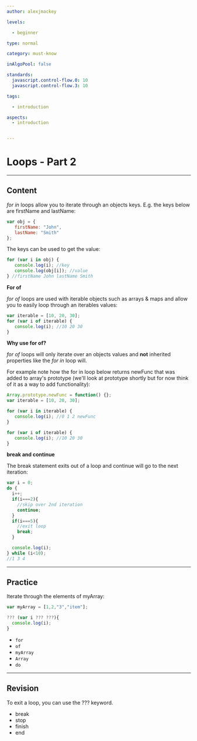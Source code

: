 ```yaml
---
author: alexjmackey

levels:

  - beginner

type: normal

category: must-know

inAlgoPool: false

standards:
  javascript.control-flow.0: 10
  javascript.control-flow.3: 10

tags:

  - introduction

aspects:
  - introduction


---
```


# Loops - Part 2

---
## Content

*for in* loops allow you to iterate through an objects keys. E.g. the keys below are firstName and lastName:

```javascript
var obj = {
   firstName: "John",
   lastName: "Smith"
};
```

The keys can be used to get the value:
```javascript
for (var i in obj) {
   console.log(i); //key  
   console.log(obj[i]); //value
} //firstName John lastName Smith
```

**For of**

*for of* loops are used with iterable objects such as arrays & maps and allow you to easily loop through an iterables values:

```javascript
var iterable = [10, 20, 30];
for (var i of iterable) {
   console.log(i); //10 20 30
}
```

**Why use for of?**

*for of* loops will only iterate over an objects values and **not** inherited properties like the *for in* loop will.

For example note how the for in loop below returns newFunc that was added to array's prototype (we'll look at prototype shortly but for now think of it as a way to add functionality):

```javascript
Array.prototype.newFunc = function() {};
var iterable = [10, 20, 30];

for (var i in iterable) {
   console.log(i); //0 1 2 newFunc
}

for (var i of iterable) {
   console.log(i); //10 20 30
}

```

**break and continue**

The break statement exits out of a loop and continue will go to the next iteration:
```javascript
var i = 0;
do {
  i++;
  if(i===2){
    //skip over 2nd iteration
    continue;
  }
  if(i===5){
    //exit loop
    break;
  }

  console.log(i);    
} while (i<10);
//1 3 4

```

---
## Practice

Iterate through the elements of myArray:
```javascript
var myArray = [1,2,"3","item"];

??? (var i ??? ???){
  console.log(i);
}
```

* `for`
* `of`
* `myArray`
* `Array`
* `do`

---
## Revision

To exit a loop, you can use the ??? keyword.


* break
* stop
* finish
* end
 
